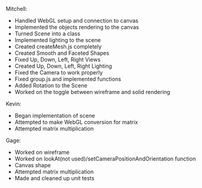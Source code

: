 Mitchell:
- Handled WebGL setup and connection to canvas
- Implemented the objects rendering to the canvas
- Turned Scene into a class
- Implemented lighting to the scene
- Created createMesh.js completely
- Created Smooth and Faceted Shapes
- Fixed Up, Down, Left, Right Views 
- Created Up, Down, Left, Right Lighting 
- Fixed the Camera to work properly
- Fixed group.js and implemented functions
- Added Rotation to the Scene
- Worked on the toggle between wireframe and solid rendering

Kevin:
- Began implementation of scene
- Attempted to make WebGL conversion for matrix
- Attempted matrix multiplication

Gage:
- Worked on wireframe
- Worked on lookAt(not used)/setCameraPositionAndOrientation function
- Canvas shape
- Attempted matrix multiplication
- Made and cleaned up unit tests
